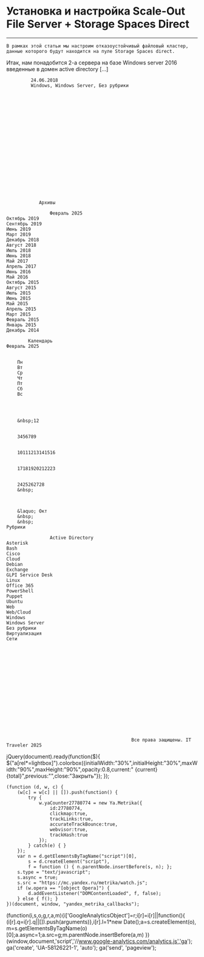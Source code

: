 #                 	 Установка и настройка Scale-Out File Server + Storage Spaces Direct   
***            	***

                
			
	
		
    
	В рамках этой статьи мы настроим отказоустойчивый файловый кластер, данные которого будут находится на пуле Storage Spaces direct.
Итак, нам понадобится 2-а сервера на базе Windows server 2016 введенные в домен active directory [...] 
        
             24.06.2018 
             Windows, Windows Server, Без рубрики 
        
            
        
	
        
                
            
			
		
		        
	        
        
        
    
        
    
	
        
            
            
            
				Архивы
			
					Февраль 2025
	Октябрь 2019
	Сентябрь 2019
	Июнь 2019
	Март 2019
	Декабрь 2018
	Август 2018
	Июль 2018
	Июнь 2018
	Май 2017
	Апрель 2017
	Июнь 2016
	Май 2016
	Октябрь 2015
	Август 2015
	Июль 2015
	Июнь 2015
	Май 2015
	Апрель 2015
	Март 2015
	Февраль 2015
	Январь 2015
	Декабрь 2014
			
			Календарь
	Февраль 2025
	
	
		Пн
		Вт
		Ср
		Чт
		Пт
		Сб
		Вс
	
	
	
	
		&nbsp;12
	
	
		3456789
	
	
		10111213141516
	
	
		17181920212223
	
	
		2425262728
		&nbsp;
	
	
	
		&laquo; Окт
		&nbsp;
		&nbsp;
	Рубрики
			
					Active Directory
	Asterisk
	Bash
	Cisco
	Cloud
	Debian
	Exchange
	GLPI Service Desk
	Linux
	Office 365
	PowerShell
	Puppet
	Ubuntu
	Web
	Web/Cloud
	Windows
	Windows Server
	Без рубрики
	Виртуализация
	Сети
			
			                 
            
            
        
    
	           
    
    
  
	
    
		
        
             
			
                
                    
                                                  Все права защищены. IT Traveler 2025 
                         
                        
																		                    
                    
				
                
                
    
			
		                            
	
	
                
                
			
                
		
        
	
    
jQuery(document).ready(function($){
  $("a[rel*=lightbox]").colorbox({initialWidth:"30%",initialHeight:"30%",maxWidth:"90%",maxHeight:"90%",opacity:0.8,current:" {current}  {total}",previous:"",close:"Закрыть"});
});
  
    (function (d, w, c) {
        (w[c] = w[c] || []).push(function() {
            try {
                w.yaCounter27780774 = new Ya.Metrika({
                    id:27780774,
                    clickmap:true,
                    trackLinks:true,
                    accurateTrackBounce:true,
                    webvisor:true,
                    trackHash:true
                });
            } catch(e) { }
        });
        var n = d.getElementsByTagName("script")[0],
            s = d.createElement("script"),
            f = function () { n.parentNode.insertBefore(s, n); };
        s.type = "text/javascript";
        s.async = true;
        s.src = "https://mc.yandex.ru/metrika/watch.js";
        if (w.opera == "[object Opera]") {
            d.addEventListener("DOMContentLoaded", f, false);
        } else { f(); }
    })(document, window, "yandex_metrika_callbacks");
  (function(i,s,o,g,r,a,m){i['GoogleAnalyticsObject']=r;i[r]=i[r]||function(){
  (i[r].q=i[r].q||[]).push(arguments)},i[r].l=1*new Date();a=s.createElement(o),
  m=s.getElementsByTagName(o)[0];a.async=1;a.src=g;m.parentNode.insertBefore(a,m)
  })(window,document,'script','//www.google-analytics.com/analytics.js','ga');
  ga('create', 'UA-58126221-1', 'auto');
  ga('send', 'pageview');
